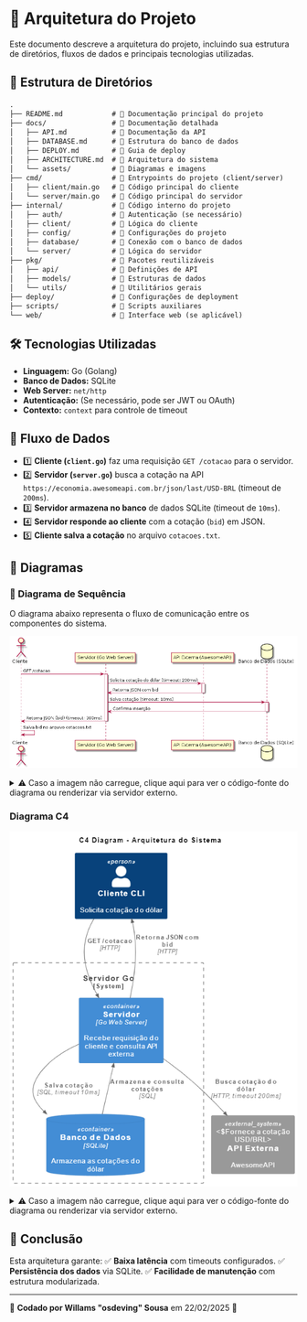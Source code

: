 # 📌 Arquitetura do Projeto

Este documento descreve a arquitetura do projeto, incluindo sua estrutura de diretórios, fluxos de dados e principais tecnologias utilizadas.

## 📂 Estrutura de Diretórios

```
.
├── README.md            # 📌 Documentação principal do projeto
├── docs/                # 📂 Documentação detalhada
│   ├── API.md           # 📌 Documentação da API
│   ├── DATABASE.md      # 📌 Estrutura do banco de dados
│   ├── DEPLOY.md        # 📌 Guia de deploy
│   ├── ARCHITECTURE.md  # 📌 Arquitetura do sistema
│   └── assets/          # 📂 Diagramas e imagens
├── cmd/                 # 📂 Entrypoints do projeto (client/server)
│   ├── client/main.go   # 📌 Código principal do cliente
│   └── server/main.go   # 📌 Código principal do servidor
├── internal/            # 📂 Código interno do projeto
│   ├── auth/            # 📌 Autenticação (se necessário)
│   ├── client/          # 📌 Lógica do cliente
│   ├── config/          # 📌 Configurações do projeto
│   ├── database/        # 📌 Conexão com o banco de dados
│   └── server/          # 📌 Lógica do servidor
├── pkg/                 # 📂 Pacotes reutilizáveis
│   ├── api/             # 📌 Definições de API
│   ├── models/          # 📌 Estruturas de dados
│   └── utils/           # 📌 Utilitários gerais
├── deploy/              # 📂 Configurações de deployment
├── scripts/             # 📂 Scripts auxiliares
└── web/                 # 📂 Interface web (se aplicável)
```

## 🛠️ Tecnologias Utilizadas
- **Linguagem:** Go (Golang)
- **Banco de Dados:** SQLite
- **Web Server:** `net/http`
- **Autenticação:** (Se necessário, pode ser JWT ou OAuth)
- **Contexto:** `context` para controle de timeout

## 🔄 Fluxo de Dados
- 1️⃣ **Cliente (`client.go`)** faz uma requisição `GET /cotacao` para o servidor.
- 2️⃣ **Servidor (`server.go`)** busca a cotação na API `https://economia.awesomeapi.com.br/json/last/USD-BRL` (timeout de `200ms`).
- 3️⃣ **Servidor armazena no banco** de dados SQLite (timeout de `10ms`).
- 4️⃣ **Servidor responde ao cliente** com a cotação (`bid`) em JSON.
- 5️⃣ **Cliente salva a cotação** no arquivo `cotacoes.txt`.

## 📌 Diagramas
### 📌 Diagrama de Sequência

O diagrama abaixo representa o fluxo de comunicação entre os componentes do sistema.

![Diagrama de Sequência](assets/sequence.png)

<details>
  <summary>⚠ Caso a imagem não carregue, clique aqui para ver o código-fonte do diagrama ou renderizar via servidor externo.</summary>

```plantuml
@startuml
!define plantuml.server https://www.plantuml.com/plantuml/png/
actor Cliente
participant "Servidor (Go Web Server)" as Servidor
participant "API Externa (AwesomeAPI)" as API
database "Banco de Dados (SQLite)" as DB

Cliente -> Servidor: GET /cotacao
activate Servidor

Servidor -> API: Solicita cotação do dólar (timeout: 200ms)
activate API
API -> Servidor: Retorna JSON com bid
deactivate API

Servidor -> DB: Salva cotação (timeout: 10ms)
activate DB
DB -> Servidor: Confirma inserção
deactivate DB

Servidor -> Cliente: Retorna JSON (bid) (timeout: 300ms)
deactivate Servidor

Cliente -> Cliente: Salva bid no arquivo cotacoes.txt

@enduml
```
</details>

### **Diagrama C4**

![Diagrama C4](docs/assets/archtecture.png)

<details>
  <summary>⚠ Caso a imagem não carregue, clique aqui para ver o código-fonte do diagrama ou renderizar via servidor externo.</summary>

```plantuml
@startuml
!define plantuml.server https://www.plantuml.com/plantuml/png
!include <C4/C4_Container>

title C4 Diagram - Arquitetura do Sistema

Person(client, "Cliente CLI", "Solicita cotação do dólar")
System_Boundary(server, "Servidor Go") {
    Container(serverApp, "Servidor", "Go Web Server", "Recebe requisição do cliente e consulta API externa")
    ContainerDb(db, "Banco de Dados", "SQLite", "Armazena as cotações do dólar")
}
System_Ext(api, "API Externa", "AwesomeAPI", "Fornece a cotação USD/BRL")

Rel(client, serverApp, "GET /cotacao", "HTTP")
Rel(serverApp, api, "Busca cotação do dólar", "HTTP, timeout 200ms")
Rel(serverApp, db, "Salva cotação", "SQL, timeout 10ms")
Rel(serverApp, client, "Retorna JSON com bid", "HTTP")
Rel(db, serverApp, "Armazena e consulta cotações", "SQL")

@enduml
```
</details>

## 🚀 Conclusão
Esta arquitetura garante:
✅ **Baixa latência** com timeouts configurados.
✅ **Persistência dos dados** via SQLite.
✅ **Facilidade de manutenção** com estrutura modularizada.

---

🚀 **Codado por Willams "osdeving" Sousa** em 22/02/2025 🚀
